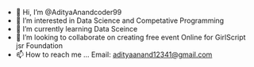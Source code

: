 - 👋 Hi, I’m @AdityaAnandcoder99
- 👀 I’m interested in Data Science and Competative Programming
- 🌱 I’m currently learning Data Sceince
- 💞️ I’m looking to collaborate on creating free event Online for GirlScript jsr Foundation
- 📫 How to reach me ... Email: adityaanand12341@gmail.com

<!---
AdityaAnandcoder99/AdityaAnandcoder99 is a ✨ special ✨ repository because its `README.md` (this file) appears on your GitHub profile.
You can click the Preview link to take a look at your changes.
--->
